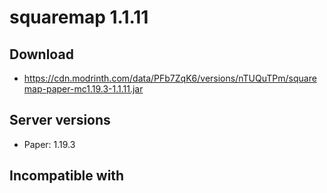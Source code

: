 # squaremap 1.1.11

## Download
- https://cdn.modrinth.com/data/PFb7ZqK6/versions/nTUQuTPm/squaremap-paper-mc1.19.3-1.1.11.jar

## Server versions
- Paper: 1.19.3

## Incompatible with